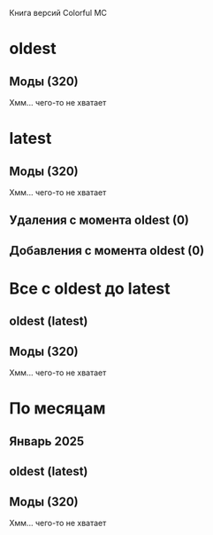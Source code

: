 Книга версий Colorful MC
# oldest
## Моды (320)
Хмм... чего-то не хватает
# latest
## Моды (320)
Хмм... чего-то не хватает
## Удаления с момента oldest (0)
## Добавления с момента oldest (0)
# Все с oldest до latest
## oldest (latest)
## Моды (320)
Хмм... чего-то не хватает
# По месяцам
## Январь 2025
## oldest (latest)
## Моды (320)
Хмм... чего-то не хватает
